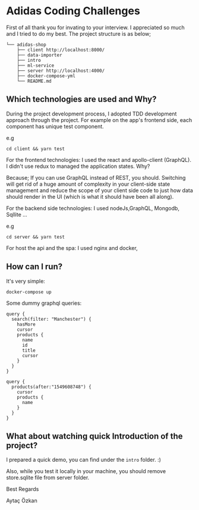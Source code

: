 # Adidas Coding Challenges

First of all thank you for invating to your interview. I appreciated so much and I tried to do my best. The project structure is as below;

```console
└── adidas-shop
    ├── client http://localhost:8000/
    ├── data-importer
    ├── intro
    ├── ml-service
    ├── server http://localhost:4000/
    ├── docker-compose-yml
    └── README.md
```

## Which technologies are used and Why?

During the project development process, I adopted TDD development approach through the project. For example on the app's frontend side, each component has unique test component.

e.g
```console
cd client && yarn test 
```
For the frontend technologies: I used the react and apollo-client (GraphQL). I didn't use redux to managed the application states. Why? 

Because;
    If you can use GraphQL instead of REST, you should. Switching will get rid of a huge amount of complexity in your client-side state management and reduce the scope of your client side code to just how data should render in the UI (which is what it should have been all along).

For the backend side technologies: I used nodeJs,GraphQL, Mongodb, Sqllite ...

e.g
```console
cd server && yarn test 
```

For host the api and the spa: I used nginx and docker,  

## How can I run? 

It's very simple:

```console
docker-compose up
```

Some dummy graphql queries:
```
query {
  search(filter: "Manchester") {
    hasMore
    cursor
    products {
      name
      id
      title
      cursor
    }
  }
}
```

```
query {
  products(after:"1549608748") {
    cursor
    products {
      name
    }
  }
}
```


## What about watching quick Introduction of the project?

I prepared a quick demo, you can find under the `intro` folder. :) 

Also, while you test it locally in your machine, you should remove store.sqlite file from server folder.



Best Regards

Aytaç Özkan
